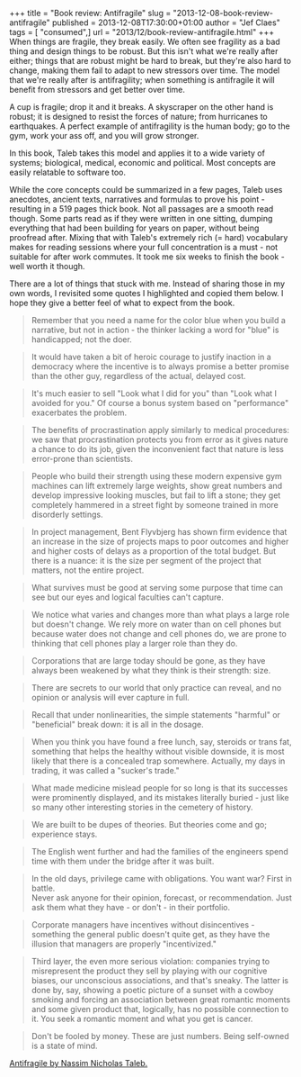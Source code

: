 +++
title = "Book review: Antifragile"
slug = "2013-12-08-book-review-antifragile"
published = 2013-12-08T17:30:00+01:00
author = "Jef Claes"
tags = [ "consumed",]
url = "2013/12/book-review-antifragile.html"
+++
When things are fragile, they break easily. We often see fragility as a
bad thing and design things to be robust. But this isn't what we're
really after either; things that are robust might be hard to break, but
they're also hard to change, making them fail to adapt to new stressors
over time. The model that we're really after is antifragility; when
something is antifragile it will benefit from stressors and get better
over time.

A cup is fragile; drop it and it breaks. A skyscraper on the other hand
is robust; it is designed to resist the forces of nature; from
hurricanes to earthquakes. A perfect example of antifragility is the
human body; go to the gym, work your ass off, and you will grow
stronger.  
  
In this book, Taleb takes this model and applies it to a wide variety of
systems; biological, medical, economic and political. Most concepts are
easily relatable to software too.  
  
While the core concepts could be summarized in a few pages, Taleb uses
anecdotes, ancient texts, narratives and formulas to prove his point -
resulting in a 519 pages thick book. Not all passages are a smooth read
though. Some parts read as if they were written in one sitting, dumping
everything that had been building for years on paper, without being
proofread after. Mixing that with Taleb's extremely rich (= hard)
vocabulary makes for reading sessions where your full concentration is a
must - not suitable for after work commutes. It took me six weeks to
finish the book - well worth it though.  
  
There are a lot of things that stuck with me. Instead of sharing those
in my own words, I revisited some quotes I highlighted and copied them
below. I hope they give a better feel of what to expect from the book.  

> Remember that you need a name for the color blue when you build a
> narrative, but not in action - the thinker lacking a word for "blue"
> is handicapped; not the doer. 

> It would have taken a bit of heroic courage to justify inaction in a
> democracy where the incentive is to always promise a better promise
> than the other guy, regardless of the actual, delayed cost. 

> It's much easier to sell "Look what I did for you" than "Look what I
> avoided for you." Of course a bonus system based on "performance"
> exacerbates the problem. 

> The benefits of procrastination apply similarly to medical procedures:
> we saw that procrastination protects you from error as it gives nature
> a chance to do its job, given the inconvenient fact that nature is
> less error-prone than scientists. 

> People who build their strength using these modern expensive gym
> machines can lift extremely large weights, show great numbers and
> develop impressive looking muscles, but fail to lift a stone; they get
> completely hammered in a street fight by someone trained in more
> disorderly settings.  

> In project management, Bent Flyvbjerg has shown firm evidence that an
> increase in the size of projects maps to poor outcomes and higher and
> higher costs of delays as a proportion of the total budget. But there
> is a nuance: it is the size per segment of the project that matters,
> not the entire project. 

> What survives must be good at serving some purpose that time can see
> but our eyes and logical faculties can't capture. 

> We notice what varies and changes more than what plays a large role
> but doesn't change. We rely more on water than on cell phones but
> because water does not change and cell phones do, we are prone to
> thinking that cell phones play a larger role than they do. 

> Corporations that are large today should be gone, as they have always
> been weakened by what they think is their strength: size.  

> There are secrets to our world that only practice can reveal, and no
> opinion or analysis will ever capture in full. 

> Recall that under nonlinearities, the simple statements "harmful" or
> "beneficial" break down: it is all in the dosage. 

> When you think you have found a free lunch, say, steroids or trans
> fat, something that helps the healthy without visible downside, it is
> most likely that there is a concealed trap somewhere. Actually, my
> days in trading, it was called a "sucker's trade." 

> What made medicine mislead people for so long is that its successes
> were prominently displayed, and its mistakes literally buried - just
> like so many other interesting stories in the cemetery of history. 

> We are built to be dupes of theories. But theories come and go;
> experience stays. 

> The English went further and had the families of the engineers spend
> time with them under the bridge after it was built. 

> In the old days, privilege came with obligations. You want war? First
> in battle.  
> Never ask anyone for their opinion, forecast, or recommendation. Just
> ask them what they have - or don't - in their portfolio. 

> Corporate managers have incentives without disincentives - something
> the general public doesn't quite get, as they have the illusion that
> managers are properly "incentivized." 

> Third layer, the even more serious violation: companies trying to
> misrepresent the product they sell by playing with our cognitive
> biases, our unconscious associations, and that's sneaky. The latter is
> done by, say, showing a poetic picture of a sunset with a cowboy
> smoking and forcing an association between great romantic moments and
> some given product that, logically, has no possible connection to it.
> You seek a romantic moment and what you get is cancer. 

> Don't be fooled by money. These are just numbers. Being self-owned is
> a state of mind.

[Antifragile by Nassim Nicholas
Taleb.](http://www.amazon.com/gp/product/1400067820/ref=as_li_qf_sp_asin_tl?ie=UTF8&camp=1789&creative=9325&creativeASIN=1400067820&linkCode=as2&tag=diofanedebyje-20)
